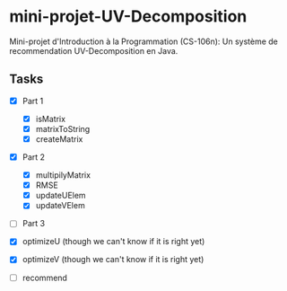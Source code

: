 mini-projet-UV-Decomposition
============================

Mini-projet d'Introduction à la Programmation (CS-106n): Un système de recommendation UV-Decomposition en Java.


## Tasks

- [X] Part 1

  - [X] isMatrix
  - [X] matrixToString
  - [X] createMatrix

- [X] Part 2

  - [X] multipilyMatrix
  - [X] RMSE
  - [X] updateUElem
  - [X] updateVElem

- [ ] Part 3

 - [X] optimizeU (though we can't know if it is right yet)
 - [X] optimizeV (though we can't know if it is right yet)
 - [ ] recommend
